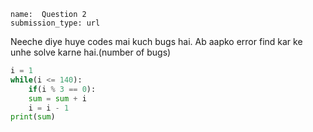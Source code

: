 ```ngMeta
name:  Question 2 
submission_type: url
```

Neeche diye huye codes mai kuch bugs hai. Ab aapko error find kar ke unhe solve karne hai.(number of bugs)


```python   
i = 1
while(i <= 140):
    if(i % 3 == 0):
    sum = sum + i
    i = i - 1
print(sum)
 ```



